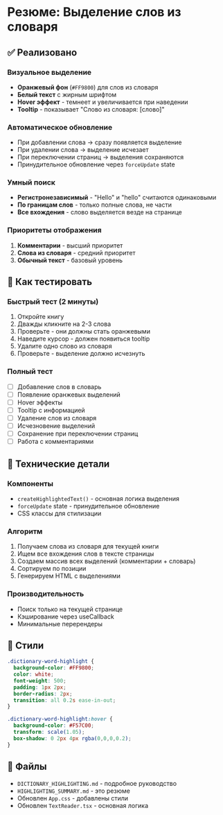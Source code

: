 # Резюме: Выделение слов из словаря

## ✅ Реализовано

### Визуальное выделение
- **Оранжевый фон** (`#FF9800`) для слов из словаря
- **Белый текст** с жирным шрифтом
- **Hover эффект** - темнеет и увеличивается при наведении
- **Tooltip** - показывает "Слово из словаря: [слово]"

### Автоматическое обновление
- При добавлении слова → сразу появляется выделение
- При удалении слова → выделение исчезает
- При переключении страниц → выделения сохраняются
- Принудительное обновление через `forceUpdate` state

### Умный поиск
- **Регистронезависимый** - "Hello" и "hello" считаются одинаковыми
- **По границам слов** - только полные слова, не части
- **Все вхождения** - слово выделяется везде на странице

### Приоритеты отображения
1. **Комментарии** - высший приоритет
2. **Слова из словаря** - средний приоритет
3. **Обычный текст** - базовый уровень

## 🎯 Как тестировать

### Быстрый тест (2 минуты)
1. Откройте книгу
2. Дважды кликните на 2-3 слова
3. Проверьте - они должны стать оранжевыми
4. Наведите курсор - должен появиться tooltip
5. Удалите одно слово из словаря
6. Проверьте - выделение должно исчезнуть

### Полный тест
- [ ] Добавление слов в словарь
- [ ] Появление оранжевых выделений
- [ ] Hover эффекты
- [ ] Tooltip с информацией
- [ ] Удаление слов из словаря
- [ ] Исчезновение выделений
- [ ] Сохранение при переключении страниц
- [ ] Работа с комментариями

## 🔧 Технические детали

### Компоненты
- `createHighlightedText()` - основная логика выделения
- `forceUpdate` state - принудительное обновление
- CSS классы для стилизации

### Алгоритм
1. Получаем слова из словаря для текущей книги
2. Ищем все вхождения слов в тексте страницы
3. Создаем массив всех выделений (комментарии + словарь)
4. Сортируем по позиции
5. Генерируем HTML с выделениями

### Производительность
- Поиск только на текущей странице
- Кэширование через useCallback
- Минимальные перерендеры

## 🎨 Стили

```css
.dictionary-word-highlight {
  background-color: #FF9800;
  color: white;
  font-weight: 500;
  padding: 1px 2px;
  border-radius: 2px;
  transition: all 0.2s ease-in-out;
}

.dictionary-word-highlight:hover {
  background-color: #F57C00;
  transform: scale(1.05);
  box-shadow: 0 2px 4px rgba(0,0,0,0.2);
}
```

## 📁 Файлы

- `DICTIONARY_HIGHLIGHTING.md` - подробное руководство
- `HIGHLIGHTING_SUMMARY.md` - это резюме
- Обновлен `App.css` - добавлены стили
- Обновлен `TextReader.tsx` - основная логика
